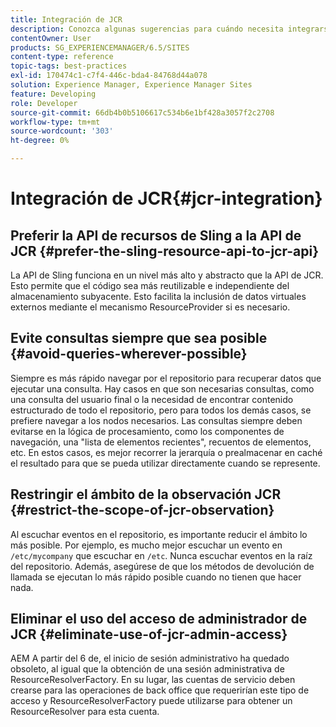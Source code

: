 ```yaml
---
title: Integración de JCR
description: Conozca algunas sugerencias para cuándo necesita integrarse con Adobe Experience Manager en el nivel JCR.
contentOwner: User
products: SG_EXPERIENCEMANAGER/6.5/SITES
content-type: reference
topic-tags: best-practices
exl-id: 170474c1-c7f4-446c-bda4-84768d44a078
solution: Experience Manager, Experience Manager Sites
feature: Developing
role: Developer
source-git-commit: 66db4b0b5106617c534b6e1bf428a3057f2c2708
workflow-type: tm+mt
source-wordcount: '303'
ht-degree: 0%

---
```


# Integración de JCR{#jcr-integration}

## Preferir la API de recursos de Sling a la API de JCR {#prefer-the-sling-resource-api-to-jcr-api}

La API de Sling funciona en un nivel más alto y abstracto que la API de JCR. Esto permite que el código sea más reutilizable e independiente del almacenamiento subyacente. Esto facilita la inclusión de datos virtuales externos mediante el mecanismo ResourceProvider si es necesario.

## Evite consultas siempre que sea posible {#avoid-queries-wherever-possible}

Siempre es más rápido navegar por el repositorio para recuperar datos que ejecutar una consulta. Hay casos en que son necesarias consultas, como una consulta del usuario final o la necesidad de encontrar contenido estructurado de todo el repositorio, pero para todos los demás casos, se prefiere navegar a los nodos necesarios. Las consultas siempre deben evitarse en la lógica de procesamiento, como los componentes de navegación, una &quot;lista de elementos recientes&quot;, recuentos de elementos, etc. En estos casos, es mejor recorrer la jerarquía o prealmacenar en caché el resultado para que se pueda utilizar directamente cuando se represente.

## Restringir el ámbito de la observación JCR {#restrict-the-scope-of-jcr-observation}

Al escuchar eventos en el repositorio, es importante reducir el ámbito lo más posible. Por ejemplo, es mucho mejor escuchar un evento en `/etc/mycompany` que escuchar en `/etc`. Nunca escuchar eventos en la raíz del repositorio. Además, asegúrese de que los métodos de devolución de llamada se ejecutan lo más rápido posible cuando no tienen que hacer nada.

## Eliminar el uso del acceso de administrador de JCR {#eliminate-use-of-jcr-admin-access}

AEM A partir del 6 de, el inicio de sesión administrativo ha quedado obsoleto, al igual que la obtención de una sesión administrativa de ResourceResolverFactory. En su lugar, las cuentas de servicio deben crearse para las operaciones de back office que requerirían este tipo de acceso y ResourceResolverFactory puede utilizarse para obtener un ResourceResolver para esta cuenta.
